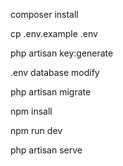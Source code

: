 composer install

cp .env.example .env

php artisan key:generate

.env database modify

php artisan migrate

npm insall

npm run dev

php artisan serve
